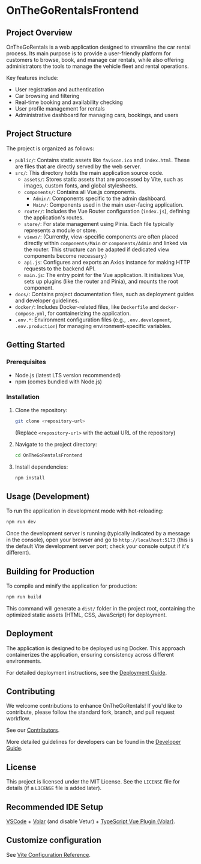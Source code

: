 # OnTheGoRentalsFrontend

## Project Overview

OnTheGoRentals is a web application designed to streamline the car rental process. Its main purpose is to provide a user-friendly platform for customers to browse, book, and manage car rentals, while also offering administrators the tools to manage the vehicle fleet and rental operations.

Key features include:
* User registration and authentication
* Car browsing and filtering
* Real-time booking and availability checking
* User profile management for rentals
* Administrative dashboard for managing cars, bookings, and users

## Project Structure

The project is organized as follows:

*   `public/`: Contains static assets like `favicon.ico` and `index.html`. These are files that are directly served by the web server.
*   `src/`: This directory holds the main application source code.
    *   `assets/`: Stores static assets that are processed by Vite, such as images, custom fonts, and global stylesheets.
    *   `components/`: Contains all Vue.js components.
        *   `Admin/`: Components specific to the admin dashboard.
        *   `Main/`: Components used in the main user-facing application.
    *   `router/`: Includes the Vue Router configuration (`index.js`), defining the application's routes.
    *   `store/`: For state management using Pinia. Each file typically represents a module or store.
    *   `views/`: (Currently, view-specific components are often placed directly within `components/Main` or `components/Admin` and linked via the router. This structure can be adapted if dedicated view components become necessary.)
    *   `api.js`: Configures and exports an Axios instance for making HTTP requests to the backend API.
    *   `main.js`: The entry point for the Vue application. It initializes Vue, sets up plugins (like the router and Pinia), and mounts the root component.
*   `docs/`: Contains project documentation files, such as deployment guides and developer guidelines.
*   `docker/`: Includes Docker-related files, like `Dockerfile` and `docker-compose.yml`, for containerizing the application.
*   `.env.*`: Environment configuration files (e.g., `.env.development`, `.env.production`) for managing environment-specific variables.

## Getting Started

### Prerequisites

*   Node.js (latest LTS version recommended)
*   npm (comes bundled with Node.js)

### Installation

1.  Clone the repository:
    ```bash
    git clone <repository-url>
    ```
    (Replace `<repository-url>` with the actual URL of the repository)

2.  Navigate to the project directory:
    ```bash
    cd OnTheGoRentalsFrontend
    ```

3.  Install dependencies:
    ```sh
    npm install
    ```

## Usage (Development)

To run the application in development mode with hot-reloading:

```sh
npm run dev
```

Once the development server is running (typically indicated by a message in the console), open your browser and go to `http://localhost:5173` (this is the default Vite development server port; check your console output if it's different).

## Building for Production

To compile and minify the application for production:

```sh
npm run build
```

This command will generate a `dist/` folder in the project root, containing the optimized static assets (HTML, CSS, JavaScript) for deployment.

## Deployment

The application is designed to be deployed using Docker. This approach containerizes the application, ensuring consistency across different environments.

For detailed deployment instructions, see the [Deployment Guide](docs/DEPLOYMENT.md).

## Contributing

We welcome contributions to enhance OnTheGoRentals! If you'd like to contribute, please follow the standard fork, branch, and pull request workflow.

See our [Contributors](Contributions-README.md).

More detailed guidelines for developers can be found in the [Developer Guide](docs/DEVELOPER_GUIDE.md).

## License

This project is licensed under the MIT License. See the `LICENSE` file for details (if a `LICENSE` file is added later).

## Recommended IDE Setup

[VSCode](https://code.visualstudio.com/) + [Volar](https://marketplace.visualstudio.com/items?itemName=Vue.volar) (and disable Vetur) + [TypeScript Vue Plugin (Volar)](https://marketplace.visualstudio.com/items?itemName=Vue.vscode-typescript-vue-plugin).

## Customize configuration

See [Vite Configuration Reference](https://vitejs.dev/config/).
